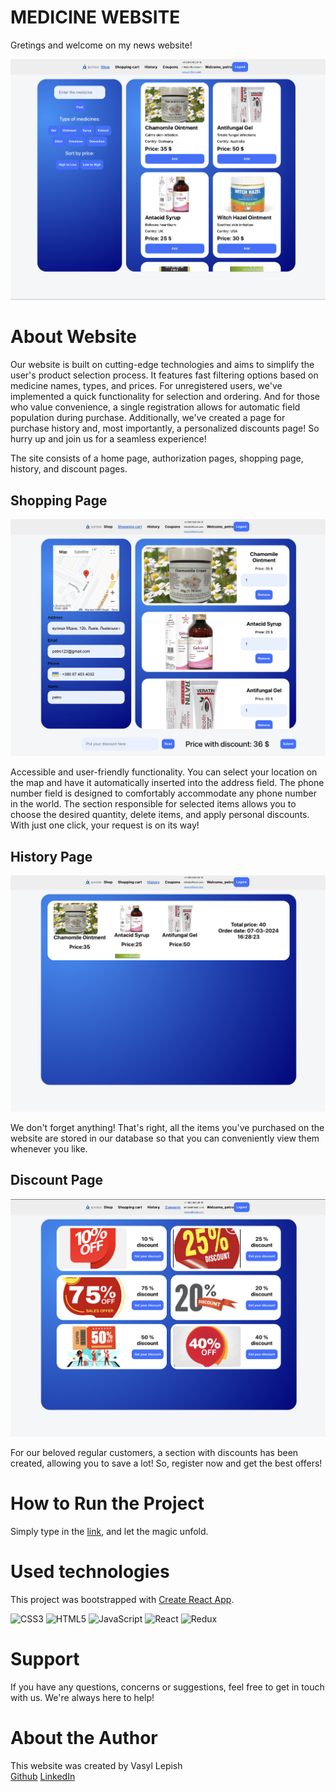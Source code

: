 # MEDICINE WEBSITE

Gretings and welcome on my news website!

![MainPage](https://github.com/AlessioItaliano/medicine-delivery-app-front-end/blob/main/public/readMe/MainPage.png)

# About Website

Our website is built on cutting-edge technologies and aims to simplify the user's product selection process. It features fast filtering options based on medicine names, types, and prices. For unregistered users, we've implemented a quick functionality for selection and ordering. And for those who value convenience, a single registration allows for automatic field population during purchase. Additionally, we've created a page for purchase history and, most importantly, a personalized discounts page! So hurry up and join us for a seamless experience!

The site consists of a home page, authorization pages, shopping page, history, and discount pages.

## Shopping Page

![ShoppingPage](https://github.com/AlessioItaliano/medicine-delivery-app-front-end/blob/main/public/readMe/ShoppingPage.png)

Accessible and user-friendly functionality. You can select your location on the map and have it automatically inserted into the address field. The phone number field is designed to comfortably accommodate any phone number in the world. The section responsible for selected items allows you to choose the desired quantity, delete items, and apply personal discounts.
With just one click, your request is on its way!

## History Page

![HistoryPage](https://github.com/AlessioItaliano/medicine-delivery-app-front-end/blob/main/public/readMe/HistoryPage.png)

We don't forget anything! That's right, all the items you've purchased on the website are stored in our database so that you can conveniently view them whenever you like.

## Discount Page

![DiscountPage](https://github.com/AlessioItaliano/medicine-delivery-app-front-end/blob/main/public/readMe/DiscountPage.png)

For our beloved regular customers, a section with discounts has been created, allowing you to save a lot! So, register now and get the best offers!

# How to Run the Project

Simply type in the
[link](https://alessioitaliano.github.io/medicine-delivery-app-front-end/), and let the
magic unfold.

# Used technologies

This project was bootstrapped with
[Create React App](https://github.com/facebook/create-react-app).

![CSS3](https://img.shields.io/badge/css3-%231572B6.svg?style=for-the-badge&logo=css3&logoColor=white)
![HTML5](https://img.shields.io/badge/html5-%23E34F26.svg?style=for-the-badge&logo=html5&logoColor=white)
![JavaScript](https://img.shields.io/badge/javascript-%23323330.svg?style=for-the-badge&logo=javascript&logoColor=%23F7DF1E)
![React](https://img.shields.io/badge/react-%2320232a.svg?style=for-the-badge&logo=react&logoColor=%2361DAFB)
![Redux](https://img.shields.io/badge/redux-%23593d88.svg?style=for-the-badge&logo=redux&logoColor=white)

# Support

If you have any questions, concerns or suggestions, feel free to get in touch
with us. We're always here to help!

# About the Author

This website was created by Vasyl Lepish  
[Github](https://github.com/AlessioItaliano)
[LinkedIn](https://www.linkedin.com/in/vasyl-lepish/)
